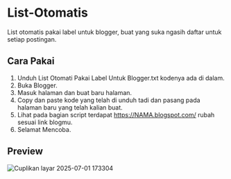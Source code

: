 # List-Otomatis
List otomatis pakai label untuk blogger, buat yang suka ngasih daftar untuk setiap postingan.

## Cara Pakai
1. Unduh List Otomati Pakai Label Untuk Blogger.txt kodenya ada di dalam.
2. Buka Blogger.
3. Masuk halaman dan buat baru halaman.
4. Copy dan paste kode yang telah di unduh tadi dan pasang pada halaman baru yang telah kalian buat.
5. Lihat pada bagian script terdapat https://NAMA.blogspot.com/ rubah sesuai link blogmu.
6. Selamat Mencoba.

## Preview
![Cuplikan layar 2025-07-01 173304](https://github.com/user-attachments/assets/3437e6bb-42ee-4c78-938e-24ee23d87111)
